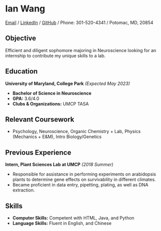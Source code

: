 # Ian Wang



[Email](mailto:ianwangkls@gmail.com) / [LinkedIn](https://www.linkedin.com/in/ianwwang/) / [GitHub](https://github.com/bunnian/) / Phone: 301-520-4341 / Potomac, MD, 20854 

## Objective

Efficient and diligent sophomore majoring in Neuroscience looking for an internship to contribute my unique skills to a lab. 

## Education

**University of Maryland, College Park** _(Expected May 2023)_ <br>
 - **Bachelor of Science in Neuroscience**
 - **GPA:** 3.6/4.0
 - **Clubs & Organizations:** UMCP TASA 

## Relevant Coursework

 - Psychology, Neuroscience, Organic Chemistry + Lab, Physics (Mechanics + E&M), Intro Biology/Genetics
 
## Previous Experience

**Intern, Plant Sciences Lab at UMCP** _(2018 Summer)_ <br>
 - Responsible for assistance in performing experiments on arabidopsis plants to determine gene effects on survivability in different climates.
 - Became proficient in data entry, pipetting, plating, as well as DNA extraction.
 
## Skills

 - **Computer Skills:** Competent with HTML, Java, and Python
 - **Language Skills:** Fluent in English, and Chinese

